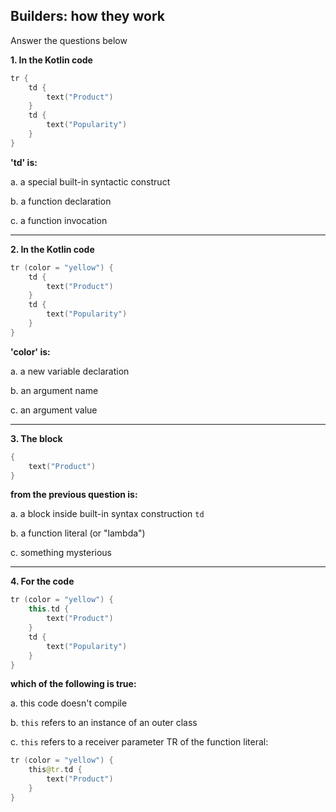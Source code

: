 ## Builders: how they work

Answer the questions below

**1. In the Kotlin code**

```kotlin
tr {
    td {
        text("Product")
    }
    td {
        text("Popularity")
    }
}
```

**'td' is:**

a. a special built-in syntactic construct

b. a function declaration

c. a function invocation

***

**2. In the Kotlin code**

```kotlin
tr (color = "yellow") {
    td {
        text("Product")
    }
    td {
        text("Popularity")
    }
}
```

**'color' is:**

a. a new variable declaration

b. an argument name

c. an argument value

***

**3. The block**

```kotlin
{
    text("Product")
}
```

**from the previous question is:**

a. a block inside built-in syntax construction `td`

b. a function literal (or "lambda")

c. something mysterious

***

**4. For the code**

```kotlin
tr (color = "yellow") {
    this.td {
        text("Product")
    }
    td {
        text("Popularity")
    }
}
```

**which of the following is true:**

a. this code doesn't compile

b. `this` refers to an instance of an outer class

c. `this` refers to a receiver parameter TR of the function literal:

```kotlin
tr (color = "yellow") {
    this@tr.td {
        text("Product")
    }
}
```

